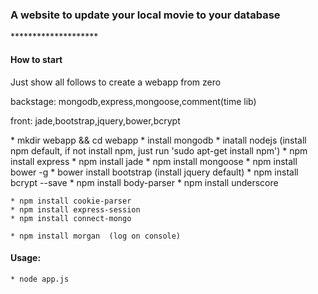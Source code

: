 <h3>
	A website to update your local movie to your database
</h3>
<p>
********************
</p>

<h4>
	How to start
</h4>
<p>Just show all follows to create a webapp from zero</p>
<p>backstage: mongodb,express,mongoose,comment(time lib)</p>
<p>front: jade,bootstrap,jquery,bower,bcrypt</p>
	* mkdir webapp && cd webapp
	* install mongodb
	* inatall nodejs (install npm default, if not install npm, just run 'sudo apt-get install npm')
	* npm install express
	* npm install jade
	* npm install mongoose
	* npm install bower -g
	* bower install bootstrap (install jquery default)
	* npm install bcrypt --save
	* npm install body-parser
	* npm install underscore

	* npm install cookie-parser
	* npm install express-session
	* npm install connect-mongo

	* npm install morgan  (log on console)
<h4>
	Usage:
</h4>

	* node app.js
